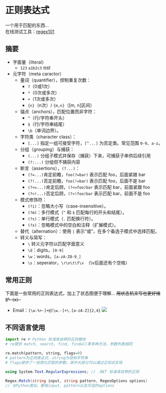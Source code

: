 # 正则表达式

一个用于匹配的东西...  
在线测试工具：[regex101](https://regex101.com)

## 摘要

- 字面量（literal）
  - `123` `a1b2c3` `你好`
- 元字符（meta caractor）
  - 量词（quantifier），控制重复次数：
    - `?`（0或1次）
    - `*`（0次或多次）
    - `+`（1次或多次）
    - `{n}`（n次）/ `{m,n}`（[m, n]区间） 
  - 锚点（anchors），匹配位置而非字符：
    - `^`（行/字符串开头）
    - `$`（行/字符串结尾）
    - `\b`（单词边界）。
  - 字符类（character class）：
    - `[...]` 指定一组可接受字符，`[^...]` 为否定类。常见范围 `0-9`、`a-z`。
  - 分组（grouping）与捕获：
    - `(...)` 分组子模式并保存（捕获）下来，可捕获子串供后续引用
    - `(?:...)` 分组但不捕获内容
  - 断言（assertions），`(?...)`：
    - `(?=...)`肯定前瞻，`foo(?=bar)` 表示匹配 foo，后面紧跟 bar
    - `(?!...)`否定前瞻，`foo(!=bar)` 表示匹配 foo，后面不是 bar
    - `(?<=...)`肯定后顾，`(?<=foo)bar` 表示匹配 bar，前面紧跟 foo
    - `(?<!...)`否定后顾，`(?<!foo)bar` 表示匹配 bar，前面不是 foo
  - 模式修饰符：
    - `(?i)`：忽略大小写（case-insensitive）。
    - `(?m)`：多行模式（`^` 和 `$` 匹配每行的开头和结尾）。
    - `(?s)`：单行模式（`.` 匹配换行符）。
    - `(?x)`：忽略模式中的空白和注释（扩展模式）。
  - 替代（alternation）：使用 `|` 表示“或”，在多个备选子模式中选择匹配。
  - 转义与简写：
    - `\` 转义元字符以匹配字面意义
    - `\d`：digits，`[0-9]`
    - `\w`：words，`[a-zA-Z0-9_]`
    - `\s`：seperator，`\r\n\t\f\v `（\v后面还有个空格）

## 常用正则

下面是一些常用的正则表达式，加上了状态图便于理解... ~~用状态机来写也更好维护（x）~~

- Email：`[\w.%+-]+@[\w.-]+\.[a-zA-Z]{2,4}`
  ![](/tech/regex/image.png)

## 不同语言使用

``` python
import re # Python 标准库自带的正则模块
# re提供 match, search, find, findall等多种方法，参数列表相同

re.match(pattern, string, flags=0)
# pattern为正则表达式，string为目标字符串
# flags提供了一些简化匹配的参数，其中大部分可以通过正则式实现
```

``` csharp
using System.Text.RegularExpressions; // .NET 标准库自带的正则

Regex.Match(string input, string pattern, RegexOptions options)
// 与Python类似，都有input, pattern以及可选的options
```